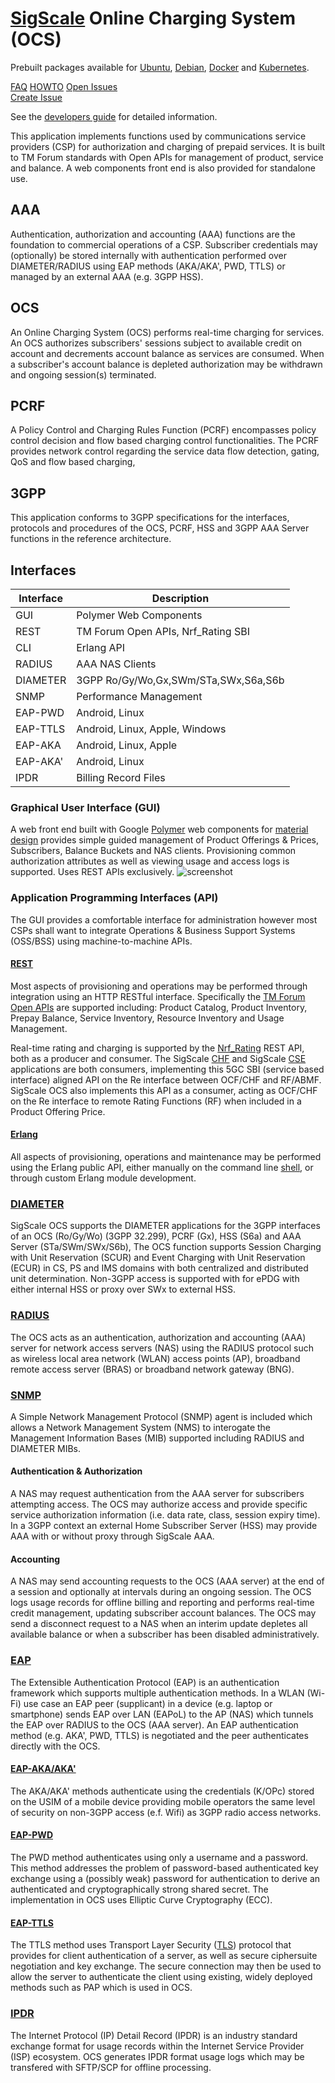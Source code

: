 # [SigScale](http://www.sigscale.org) Online Charging System (OCS)

Prebuilt packages available for
[Ubuntu](https://github.com/sigscale/ocs/blob/master/README.ubuntu.md),
[Debian](https://github.com/sigscale/ocs/blob/master/README.debian.md),
[Docker](https://github.com/sigscale/ocs/blob/master/README.docker.md)
and
[Kubernetes](https://github.com/sigscale/ocs/blob/master/README.kubernetes.md).

[FAQ](https://sigscale.atlassian.net/wiki/spaces/SO/pages/3833857/FAQ+on+OCS "FAQ")
[HOWTO](https://sigscale.atlassian.net/wiki/spaces/SO/pages/3833890/How-To+with+OCS "HOWTO")
[Open Issues](https://sigscale.atlassian.net/projects/OCS/issues/?filter=allopenissues "Open Issues")  
[Create Issue](https://sigscale.atlassian.net/secure/CreateIssue!default.jspa?pid=10100&issuetype=10000 "Create Issue")

See the
[developers guide](https://storage.googleapis.com/ocs.sigscale.org/debian-bookworm/lib/ocs/doc/index.html)
for detailed information.

This application implements functions used by communications
service providers (CSP) for authorization and charging of
prepaid services. It is built to TM Forum standards with
Open APIs for management of product, service and balance. A
web components front end is also provided for standalone use.

## AAA
Authentication, authorization and accounting (AAA) functions
are the foundation to commercial operations of a CSP. Subscriber
credentials may (optionally) be stored internally with
authentication performed over DIAMETER/RADIUS using EAP methods
(AKA/AKA', PWD, TTLS) or managed by an external AAA (e.g. 3GPP HSS).

## OCS
An Online Charging System (OCS) performs real-time charging for
services. An OCS authorizes subscribers' sessions subject to
available credit on account and decrements account balance as
services are consumed.  When a subscriber's account balance is
depleted authorization may be withdrawn and ongoing session(s)
terminated.

## PCRF
A Policy Control and Charging Rules Function (PCRF) encompasses
policy control decision and flow based charging control functionalities. 
The PCRF provides network control regarding the service data flow
detection, gating, QoS and flow based charging,

## 3GPP
This application conforms to 3GPP specifications for the interfaces,
protocols and procedures of the OCS, PCRF, HSS and 3GPP AAA Server
functions in the reference architecture.

## Interfaces
|Interface | Description                          |
|----------|--------------------------------------|
|GUI       | Polymer Web Components               |
|REST      | TM Forum Open APIs, Nrf_Rating SBI   |
|CLI       | Erlang API                           |
|RADIUS    | AAA NAS Clients                      |
|DIAMETER  | 3GPP Ro/Gy/Wo,Gx,SWm/STa,SWx,S6a,S6b |
|SNMP      | Performance Management               |
|EAP-PWD   | Android, Linux                       |
|EAP-TTLS  | Android, Linux, Apple, Windows       |
|EAP-AKA   | Android, Linux, Apple                |
|EAP-AKA'  | Android, Linux                       |
|IPDR      | Billing Record Files                 |

### Graphical User Interface (GUI)
A web front end built with Google [Polymer](https://www.polymer-project.org)
web components for
[material design](https://material.io/guidelines/material-design/introduction.html) 
provides simple guided management of Product Offerings & Prices, Subscribers,
Balance Buckets and NAS clients. Provisioning common authorization attributes
as well as viewing usage and access logs is supported. Uses REST APIs exclusively.
![screenshot](https://raw.githubusercontent.com/sigscale/ocs/master/doc/ocs-gui.png)

### Application Programming Interfaces (API)
The GUI provides a comfortable interface for administration however
most CSPs shall want to integrate Operations & Business Support Systems
(OSS/BSS) using machine-to-machine APIs.

#### [REST](https://en.wikipedia.org/wiki/Representational_state_transfer)
Most aspects of provisioning and operations may be performed through
integration using an HTTP RESTful interface. Specifically the
[TM Forum](https://www.tmforum.org)
[Open APIs](https://www.tmforum.org/open-apis/) are supported including:
Product Catalog, Product Inventory, Prepay Balance, Service Inventory,
Resource Inventory and Usage Management.

Real-time rating and charging is supported by the
[Nrf_Rating](https://app.swaggerhub.com/apis-docs/SigScale/nrf-rating/1.1.2)
REST API, both as a producer and consumer.  The SigScale
[CHF](https://github.com/sigscale/chf) and SigScale
[CSE](https://github.com/sigscale/cse) applications are both consumers,
implementing this 5GC SBI (service based interface) aligned API on the
Re interface between OCF/CHF and RF/ABMF. SigScale OCS also implements
this API as a consumer, acting as OCF/CHF on the Re interface to remote
Rating Functions (RF) when included in a Product Offering Price.

#### [Erlang](http://www.erlang.org)
All aspects of provisioning, operations and maintenance may be performed
using the Erlang public API, either manually on the command line
[shell](http://erlang.org/doc/man/shell.html), or through custom Erlang
module development.

### [DIAMETER](http://tools.ietf.org/html/rfc6733)
SigScale OCS supports the DIAMETER applications for the 3GPP interfaces
of an OCS (Ro/Gy/Wo) (3GPP 32.299), PCRF (Gx), HSS (S6a) and AAA Server
(STa/SWm/SWx/S6b), The OCS function supports Session Charging with
Unit Reservation (SCUR) and Event Charging with Unit Reservation (ECUR)
in CS, PS and IMS domains with both centralized and distributed unit 
determination. Non-3GPP access is supported with for ePDG with either
internal HSS or proxy over SWx to external HSS.

### [RADIUS](http://tools.ietf.org/html/rfc2865)
The OCS acts as an authentication, authorization and accounting (AAA) server
for network access servers (NAS) using the RADIUS protocol such as wireless
local area network (WLAN) access points (AP), broadband remote access server
(BRAS) or broadband network gateway (BNG).

### [SNMP](http://tools.ietf.org/html/rfc3410)
A Simple Network Management Protocol (SNMP) agent is included which allows
a Network Management System (NMS) to interogate the Management Information
Bases (MIB) supported including RADIUS and DIAMETER MIBs.

#### Authentication & Authorization
A NAS may request authentication from the AAA server for subscribers
attempting access. The OCS may authorize access and provide specific
service authorization information (i.e. data rate, class, session expiry
time). In a 3GPP context an external Home Subscriber Server (HSS) may
provide AAA with or without proxy through SigScale AAA.

#### Accounting
A NAS may send accounting requests to the OCS (AAA server) at the end of
a session and optionally at intervals during an ongoing session. The OCS
logs usage records for offline billing and reporting and performs real-time
credit management, updating subscriber account balances.  The OCS may send
a disconnect request to a NAS when an interim update depletes all available
balance or when a subscriber has been disabled administratively.

### [EAP](https://tools.ietf.org/html/rfc3748)
The Extensible Authentication Protocol (EAP) is an authentication framework
which supports multiple authentication methods. In a WLAN (Wi-Fi) use case
an EAP peer (supplicant) in a device (e.g. laptop or smartphone) sends
EAP over LAN (EAPoL) to the AP (NAS) which tunnels the EAP over RADIUS to
the OCS (AAA server). An EAP authentication method (e.g. AKA', PWD, TTLS)
is negotiated and the peer authenticates directly with the OCS.

#### [EAP-AKA/AKA'](https://tools.ietf.org/html/rfc5448)
The AKA/AKA' methods authenticate using the credentials (K/OPc) stored
on the USIM of a mobile device providing mobile operators the same level
of security on non-3GPP access (e.f. Wifi) as 3GPP radio access networks.

#### [EAP-PWD](https://tools.ietf.org/html/rfc5931)
The PWD method authenticates using only a username and a password. This
method addresses the problem of password-based authenticated key exchange
using a (possibly weak) password for authentication to derive an
authenticated and cryptographically strong shared secret. The implementation
in OCS uses Elliptic Curve Cryptography (ECC).

#### [EAP-TTLS](https://tools.ietf.org/html/rfc5281)
The TTLS method uses Transport Layer Security
([TLS](https://tools.ietf.org/html/rfc4346)) protocol that provides for
client authentication of a server, as well as secure ciphersuite
negotiation and key exchange. The secure connection may then be used to
allow the server to authenticate the client using existing, widely deployed
methods such as PAP which is used in OCS.

### [IPDR](https://www.tmforum.org/ipdr)
The Internet Protocol (IP) Detail Record (IPDR) is an industry standard
exchange format for usage records within the Internet Service Provider (ISP)
ecosystem. OCS generates IPDR format usage logs which may be transfered with
SFTP/SCP for offline processing.

